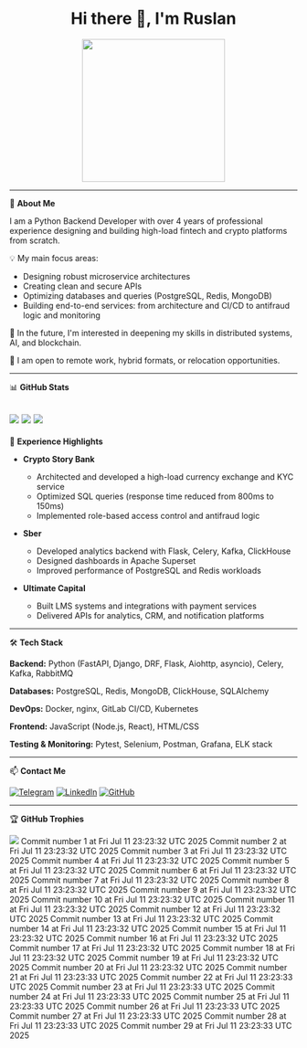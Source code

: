 <h1 align="center">Hi there 👋, I'm Ruslan</h1>

<div align="center">
  <img src="https://media.giphy.com/media/v1.Y2lkPTc5MGI3NjExZ2dlZ3d0aml5emI2YTl2aXR2c3Y2aWRnenJ5em9tZnM3aHk1YTd4byZlcD12MV9pbnRlcm5hbF9naWZfYnlfaWQmY3Q9Zw/CuuSHzuc0O166MRfjt/giphy.gif" width="250"/>
</div>

---

🎯 **About Me**

I am a Python Backend Developer with over 4 years of professional experience designing and building high-load fintech and crypto platforms from scratch.

💡 My main focus areas:
- Designing robust microservice architectures
- Creating clean and secure APIs
- Optimizing databases and queries (PostgreSQL, Redis, MongoDB)
- Building end-to-end services: from architecture and CI/CD to antifraud logic and monitoring

🌱 In the future, I'm interested in deepening my skills in distributed systems, AI, and blockchain.

🔗 I am open to remote work, hybrid formats, or relocation opportunities.

---

📊 **GitHub Stats**

![](https://github-readme-stats.vercel.app/api?username=Escape198&theme=blueberry&hide_border=false&include_all_commits=true&count_private=true)
![](https://github-readme-streak-stats.herokuapp.com/?user=Escape198&theme=blueberry&hide_border=false)
![](https://github-readme-stats.vercel.app/api/top-langs/?username=Escape198&theme=blueberry&hide_border=false&layout=compact&cache_seconds=1)
---

💼 **Experience Highlights**

- **Crypto Story Bank**
  - Architected and developed a high-load currency exchange and KYC service
  - Optimized SQL queries (response time reduced from 800ms to 150ms)
  - Implemented role-based access control and antifraud logic

- **Sber**
  - Developed analytics backend with Flask, Celery, Kafka, ClickHouse
  - Designed dashboards in Apache Superset
  - Improved performance of PostgreSQL and Redis workloads

- **Ultimate Capital**
  - Built LMS systems and integrations with payment services
  - Delivered APIs for analytics, CRM, and notification platforms

---

🛠 **Tech Stack**

**Backend:**
Python (FastAPI, Django, DRF, Flask, Aiohttp, asyncio), Celery, Kafka, RabbitMQ

**Databases:**
PostgreSQL, Redis, MongoDB, ClickHouse, SQLAlchemy

**DevOps:**
Docker, nginx, GitLab CI/CD, Kubernetes

**Frontend:**
JavaScript (Node.js, React), HTML/CSS

**Testing & Monitoring:**
Pytest, Selenium, Postman, Grafana, ELK stack

---

📫 **Contact Me**

[![Telegram](https://img.shields.io/badge/Telegram-2CA5E0?style=for-the-badge&logo=telegram&logoColor=white)](https://t.me/LJuice)
[![LinkedIn](https://img.shields.io/badge/LinkedIn-0077B5?style=for-the-badge&logo=linkedin&logoColor=white)](https://www.linkedin.com/in/ruslan-kirzhanov-915839221/)
[![GitHub](https://img.shields.io/badge/GitHub-181717?style=for-the-badge&logo=github&logoColor=white)](https://github.com/escape198)

---

🏆 **GitHub Trophies**

![](https://github-profile-trophy.vercel.app/?username=Escape198&theme=radical&no-frame=false&no-bg=true&margin-w=4)
Commit number 1 at Fri Jul 11 23:23:32 UTC 2025
Commit number 2 at Fri Jul 11 23:23:32 UTC 2025
Commit number 3 at Fri Jul 11 23:23:32 UTC 2025
Commit number 4 at Fri Jul 11 23:23:32 UTC 2025
Commit number 5 at Fri Jul 11 23:23:32 UTC 2025
Commit number 6 at Fri Jul 11 23:23:32 UTC 2025
Commit number 7 at Fri Jul 11 23:23:32 UTC 2025
Commit number 8 at Fri Jul 11 23:23:32 UTC 2025
Commit number 9 at Fri Jul 11 23:23:32 UTC 2025
Commit number 10 at Fri Jul 11 23:23:32 UTC 2025
Commit number 11 at Fri Jul 11 23:23:32 UTC 2025
Commit number 12 at Fri Jul 11 23:23:32 UTC 2025
Commit number 13 at Fri Jul 11 23:23:32 UTC 2025
Commit number 14 at Fri Jul 11 23:23:32 UTC 2025
Commit number 15 at Fri Jul 11 23:23:32 UTC 2025
Commit number 16 at Fri Jul 11 23:23:32 UTC 2025
Commit number 17 at Fri Jul 11 23:23:32 UTC 2025
Commit number 18 at Fri Jul 11 23:23:32 UTC 2025
Commit number 19 at Fri Jul 11 23:23:32 UTC 2025
Commit number 20 at Fri Jul 11 23:23:32 UTC 2025
Commit number 21 at Fri Jul 11 23:23:33 UTC 2025
Commit number 22 at Fri Jul 11 23:23:33 UTC 2025
Commit number 23 at Fri Jul 11 23:23:33 UTC 2025
Commit number 24 at Fri Jul 11 23:23:33 UTC 2025
Commit number 25 at Fri Jul 11 23:23:33 UTC 2025
Commit number 26 at Fri Jul 11 23:23:33 UTC 2025
Commit number 27 at Fri Jul 11 23:23:33 UTC 2025
Commit number 28 at Fri Jul 11 23:23:33 UTC 2025
Commit number 29 at Fri Jul 11 23:23:33 UTC 2025
